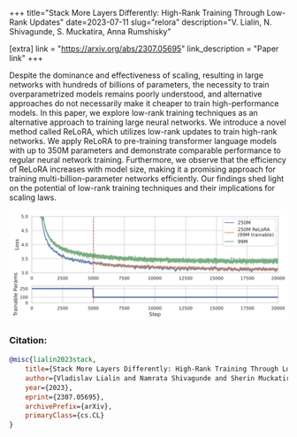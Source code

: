 +++
title="Stack More Layers Differently: High-Rank Training Through Low-Rank Updates"
date=2023-07-11
slug="relora"
description="V. Lialin, N. Shivagunde, S. Muckatira, Anna Rumshisky"

[extra]
link = "https://arxiv.org/abs/2307.05695"
link_description = "Paper link"
+++

Despite the dominance and effectiveness of scaling, resulting in large networks with hundreds of billions of parameters, the necessity to train overparametrized models remains poorly understood, and alternative approaches do not necessarily make it cheaper to train high-performance models. In this paper, we explore low-rank training techniques as an alternative approach to training large neural networks. We introduce a novel method called ReLoRA, which utilizes low-rank updates to train high-rank networks. We apply ReLoRA to pre-training transformer language models with up to 350M parameters and demonstrate comparable performance to regular neural network training. Furthermore, we observe that the efficiency of ReLoRA increases with model size, making it a promising approach for training multi-billion-parameter networks efficiently. Our findings shed light on the potential of low-rank training techniques and their implications for scaling laws.

<!-- more -->

![ReLoRA](relora_figure1.png)

### Citation:
```bibtex
@misc{lialin2023stack,
    title={Stack More Layers Differently: High-Rank Training Through Low-Rank Updates},
    author={Vladislav Lialin and Namrata Shivagunde and Sherin Muckatira and Anna Rumshisky},
    year={2023},
    eprint={2307.05695},
    archivePrefix={arXiv},
    primaryClass={cs.CL}
}
```

